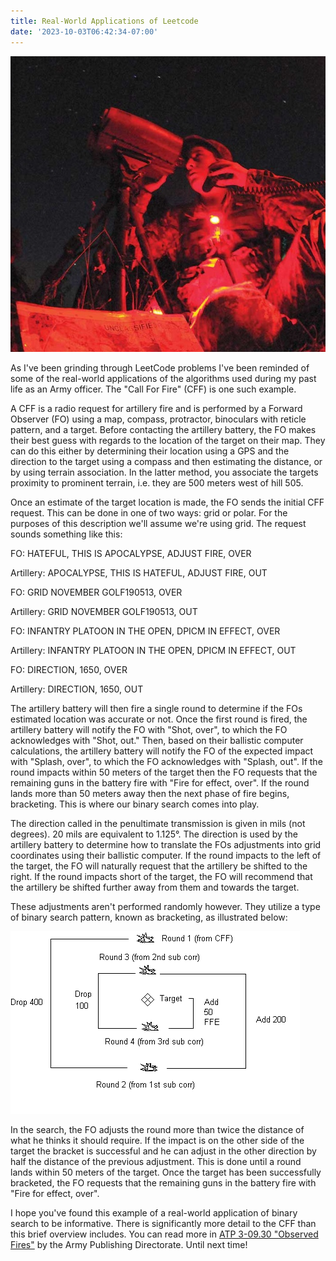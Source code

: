 ```yaml
---
title: Real-World Applications of Leetcode
date: '2023-10-03T06:42:34-07:00'
---
```

![Call For Fire](/assets/cff.jpg)

As I've been grinding through LeetCode problems I've been reminded of some of the real-world applications of the algorithms used during my past life as an Army officer.  The "Call For Fire" (CFF) is one such example.  

A CFF is a radio request for artillery fire and is performed by a Forward Observer (FO) using a map, compass, protractor, binoculars with reticle pattern, and a target.  Before contacting the artillery battery, the FO makes their best guess with regards to the location of the target on their map.  They can do this either by determining their location using a GPS and the direction to the target using a compass and then estimating the distance, or by using terrain association.  In the latter method,  you associate the targets proximity to prominent terrain, i.e. they are 500 meters west of hill 505. 

Once an estimate of the target location is made, the FO sends the initial CFF request.  This can be done in one of two ways: grid or polar.  For the purposes of this description we'll assume we're using grid.  The request sounds something like this:

FO: HATEFUL, THIS IS APOCALYPSE, ADJUST FIRE, OVER

Artillery:  APOCALYPSE, THIS IS HATEFUL, ADJUST FIRE, OUT

FO: GRID NOVEMBER GOLF190513, OVER

Artillery: GRID NOVEMBER GOLF190513, OUT

FO: INFANTRY PLATOON IN THE OPEN, DPICM IN EFFECT, OVER

Artillery: INFANTRY PLATOON IN THE OPEN, DPICM IN EFFECT, OUT

FO: DIRECTION, 1650, OVER

Artillery: DIRECTION, 1650, OUT

The artillery battery will then fire a single round to determine if the FOs estimated location was accurate or not. Once the first round is fired, the artillery battery will notify the FO with "Shot, over", to which the FO acknowledges with "Shot, out." Then, based on their ballistic computer calculations, the artillery battery will notify the FO of the expected impact with "Splash, over", to which the FO acknowledges with "Splash, out".  If the round impacts within 50 meters of the target then the FO requests that the remaining guns in the battery fire with "Fire for effect, over".  If the round lands more than 50 meters away then the next phase of fire begins, bracketing.  This is where our binary search comes into play.

The direction called in  the penultimate transmission is given in mils (not degrees). 20 mils are equivalent to 1.125°.  The direction is used by the artillery battery to determine how to translate the FOs adjustments into grid coordinates using their ballistic computer.  If the round impacts to the left of the target, the FO will naturally request that the artillery be shifted to the right.  If the round impacts short of the target, the FO will recommend that the artillery be shifted further away from them and towards the target.

These adjustments aren't performed randomly however.  They utilize a type of binary search pattern, known as bracketing, as illustrated below:

![Bracketing](/assets/bracketing.png)

In the search, the FO adjusts the round more than twice the distance of what he thinks it should require.  If the impact is on the other side of the target the bracket is successful and he can adjust in the other direction by half the distance of the previous adjustment.  This is done until a round lands within 50 meters of the target. Once the target has been successfully bracketed, the FO requests that the remaining guns in the battery fire with "Fire for effect, over".

I hope you've found this example of a real-world application of binary search to be informative.  There is significantly more detail to the CFF than this brief overview includes.  You can read more in [ATP 3-09.30 "Observed Fires"](chrome-extension://efaidnbmnnnibpcajpcglclefindmkaj/https://armypubs.army.mil/epubs/DR_pubs/DR_a/pdf/web/ARN5011_ATP%203-09x30%20FINAL%20WEB.pdf) by the Army Publishing Directorate.  Until next time!
